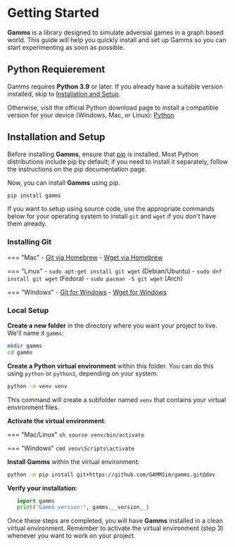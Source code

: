 # Getting Started
**Gamms** is a library designed to simulate adversial games in a graph based world. This guide will help you quickly install and set up Gamms so you can start experimenting as soon as possible.

## Python Requierement
Gamms requires **Python 3.9** or later. If you already have a suitable version installed, skip to [Installation and Setup](#installation-and-setup).

Otherwise, visit the official Python download page to install a compatible version for your device (Windows, Mac, or Linux): [Python](https://www.python.org/downloads/)

## Installation and Setup

Before installing **Gamms**, ensure that [pip](https://pypi.org/project/pip/) is installed. Most Python distributions include pip by default; if you need to install it separately, follow the instructions on the pip documentation page.

Now, you can install **Gamms** using pip.

```sh
pip install gamms
```

If you want to setup using source code, use the appropriate commands below for your operating system to install `git` and `wget` if you don't have them already.

### Installing Git

=== "Mac"
    - [Git via Homebrew](https://brew.sh/)
    - [Wget via Homebrew](https://brew.sh/)

=== "Linux"
    - `sudo apt-get install git wget` (Debian/Ubuntu)
    - `sudo dnf install git wget` (Fedora)
    - `sudo pacman -S git wget` (Arch)

=== "Windows"
    - [Git for Windows](https://git-scm.com/download/win)
    - [Wget for Windows](https://gnuwin32.sourceforge.net/packages/wget.htm)

### Local Setup


**Create a new folder** in the directory where you want your project to live. We'll name it `gamms`:
```sh
mkdir gamms
cd gamms
```
**Create a Python virtual environment** within this folder. You can do this using `python` or `python3`, depending on your system:
```sh
python -m venv venv
```

This command will create a subfolder named `venv` that contains your virtual environment files.

**Activate the virtual environment**:

=== "Mac/Linux"
    ```sh
    source venv/bin/activate
    ```

=== "Windows"
    ```cmd
    venv\Scripts\activate
    ```

**Install Gamms** within the virtual environment:
```sh
python -m pip install git+https://github.com/GAMMSim/gamms.git@dev
```

**Verify your installation**:
```py
   import gamms
   print("Gamms version:", gamms.__version__)
```

Once these steps are completed, you will have **Gamms** installed in a clean virtual environment. Remember to activate the virtual environment (step 3) whenever you want to work on your project.
